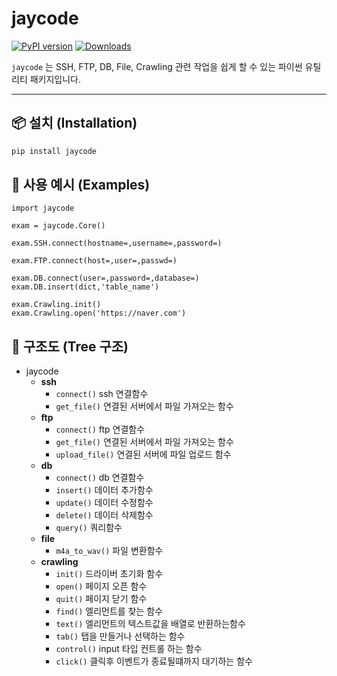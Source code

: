 # jaycode
[![PyPI version](https://img.shields.io/pypi/v/jaycode.svg)](https://pypi.org/project/jaycode/)
[![Downloads](https://img.shields.io/pypi/dm/jaycode.svg)](https://pypi.org/project/jaycode/)

`jaycode` 는 SSH, FTP, DB, File, Crawling 관련 작업을 쉽게 할 수 있는 파이썬 유틸리티 패키지입니다.  

---

## 📦 설치 (Installation)

```bash 
pip install jaycode
```

## 🚀 사용 예시 (Examples)
```
import jaycode

exam = jaycode.Core()

exam.SSH.connect(hostname=,username=,password=)

exam.FTP.connect(host=,user=,passwd=)

exam.DB.connect(user=,password=,database=)
exam.DB.insert(dict,'table_name')

exam.Crawling.init()
exam.Crawling.open('https://naver.com')
```

## 🌲 구조도 (Tree 구조)

- jaycode
  - **ssh**
    - `connect()` ssh 연결함수
    - `get_file()` 연결된 서버에서 파일 가져오는 함수
  - **ftp**
    - `connect()` ftp 연결함수
    - `get_file()` 연결된 서버에서 파일 가져오는 함수
    - `upload_file()` 연결된 서버에 파일 업로드 함수
  - **db**
    - `connect()` db 연결함수
    - `insert()` 데이터 추가함수
    - `update()` 데이터 수정함수
    - `delete()` 데이터 삭제함수
    - `query()` 쿼리함수
  - **file**
    - `m4a_to_wav()` 파일 변환함수
  - **crawling**
      - `init()` 드라이버 초기화 함수
      - `open()` 페이지 오픈 함수
      - `quit()` 페이지 닫기 함수 
      - `find()` 엘리먼트를 찾는 함수
      - `text()` 엘리먼트의 텍스트값을 배열로 반환하는함수
      - `tab()` 탭을 만들거나 선택하는 함수
      - `control()` input 타입 컨트롤 하는 함수
      - `click()` 클릭후 이벤트가 종료될떄까지 대기하는 함수